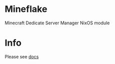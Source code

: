 # Mineflake
Minecraft Dedicate Server Manager NixOS module

# Info
Please see [docs](https://mineflake.ghov.net)
